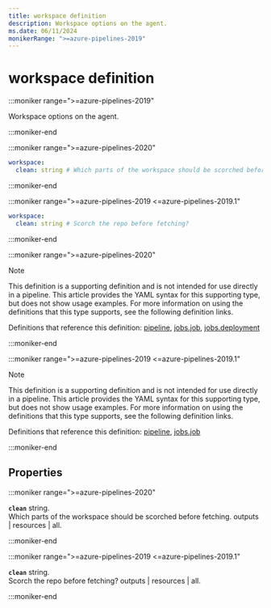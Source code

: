 ```yaml
---
title: workspace definition
description: Workspace options on the agent.
ms.date: 06/11/2024
monikerRange: ">=azure-pipelines-2019"
---
```


# workspace definition

<!-- :::description::: -->
:::moniker range=">=azure-pipelines-2019"

<!-- :::editable-content name="description"::: -->
Workspace options on the agent.
<!-- :::editable-content-end::: -->

:::moniker-end
<!-- :::description-end::: -->

<!-- :::syntax::: -->
:::moniker range=">=azure-pipelines-2020"

```yaml
workspace:
  clean: string # Which parts of the workspace should be scorched before fetching.
```

:::moniker-end

:::moniker range=">=azure-pipelines-2019 <=azure-pipelines-2019.1"

```yaml
workspace:
  clean: string # Scorch the repo before fetching?
```

:::moniker-end
<!-- :::syntax-end::: -->

<!-- :::parents::: -->
:::moniker range=">=azure-pipelines-2020"

> [!NOTE]
> This definition is a supporting definition and is not intended for use directly in a pipeline. This article provides the YAML syntax for this supporting type, but does not show usage examples. For more information on using the definitions that this type supports, see the following definition links.

Definitions that reference this definition: [pipeline](pipeline.md), [jobs.job](jobs-job.md), [jobs.deployment](jobs-deployment.md)

:::moniker-end

:::moniker range=">=azure-pipelines-2019 <=azure-pipelines-2019.1"

> [!NOTE]
> This definition is a supporting definition and is not intended for use directly in a pipeline. This article provides the YAML syntax for this supporting type, but does not show usage examples. For more information on using the definitions that this type supports, see the following definition links.

Definitions that reference this definition: [pipeline](pipeline.md), [jobs.job](jobs-job.md)

:::moniker-end
<!-- :::parents-end::: -->

## Properties

<!-- :::properties::: -->
<!-- :::item name="clean"::: -->
:::moniker range=">=azure-pipelines-2020"

**`clean`** string.<br><!-- :::editable-content name="propDescription"::: -->
Which parts of the workspace should be scorched before fetching. outputs | resources | all.
<!-- :::editable-content-end::: -->

:::moniker-end

:::moniker range=">=azure-pipelines-2019 <=azure-pipelines-2019.1"

**`clean`** string.<br><!-- :::editable-content name="propDescription"::: -->
Scorch the repo before fetching? outputs | resources | all.
<!-- :::editable-content-end::: -->

:::moniker-end
<!-- :::item-end::: -->
<!-- :::properties-end::: -->

<!-- :::remarks::: -->
<!-- :::editable-content name="remarks"::: -->
<!-- :::editable-content-end::: -->
<!-- :::remarks-end::: -->

<!-- :::examples::: -->
<!-- :::editable-content name="examples"::: -->
<!-- :::editable-content-end::: -->
<!-- :::examples-end::: -->

<!-- :::see-also::: -->
<!-- :::editable-content name="seeAlso"::: -->
<!-- :::editable-content-end::: -->
<!-- :::see-also-end::: -->